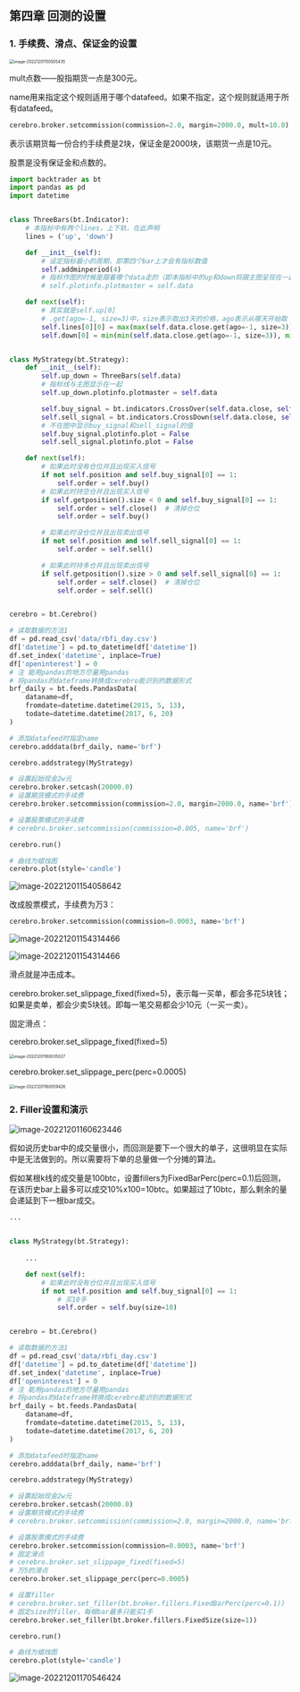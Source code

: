 ## 第四章 回测的设置

### 1. 手续费、滑点、保证金的设置

<img src="assets/image-20221201150505435.png" alt="image-20221201150505435" style="zoom:50%;" />

mult点数——股指期货一点是300元。

name用来指定这个规则适用于哪个datafeed。如果不指定，这个规则就适用于所有datafeed。

```python
cerebro.broker.setcommission(commission=2.0, margin=2000.0, mult=10.0)
```

表示该期货每一份合约手续费是2块，保证金是2000块，该期货一点是10元。

股票是没有保证金和点数的。

```python
import backtrader as bt
import pandas as pd
import datetime


class ThreeBars(bt.Indicator):
    # 本指标中有两个lines，上下轨，在此声明
    lines = ('up', 'down')

    def __init__(self):
        # 设定指标最小的周期，即第四个bar上才会有指标数值
        self.addminperiod(4)
        # 指标作图的时候是跟着哪个data走的（即本指标中的up和down将跟主图呈现在一起）
        # self.plotinfo.plotmaster = self.data

    def next(self):
        # 其实就是self.up[0]
        # .get(ago=-1, size=3)中，size表示取出3天的价格，ago表示从哪天开始取（-1表示从昨天开始），那么总的就是从昨天开始向前取3天的数据
        self.lines[0][0] = max(max(self.data.close.get(ago=-1, size=3)), max(self.data.open.get(ago=-1, size=3)))
        self.down[0] = min(min(self.data.close.get(ago=-1, size=3)), min(self.data.open.get(ago=-1, size=3)))


class MyStrategy(bt.Strategy):
    def __init__(self):
        self.up_down = ThreeBars(self.data)
        # 指标线与主图显示在一起
        self.up_down.plotinfo.plotmaster = self.data

        self.buy_signal = bt.indicators.CrossOver(self.data.close, self.up_down.up)
        self.sell_signal = bt.indicators.CrossDown(self.data.close, self.up_down.down)
        # 不在图中显示buy_signal和sell_signal的值
        self.buy_signal.plotinfo.plot = False
        self.sell_signal.plotinfo.plot = False

    def next(self):
        # 如果此时没有仓位并且出现买入信号
        if not self.position and self.buy_signal[0] == 1:
            self.order = self.buy()
        # 如果此时持空仓并且出现买入信号
        if self.getposition().size < 0 and self.buy_signal[0] == 1:
            self.order = self.close()  # 清掉仓位
            self.order = self.buy()

        # 如果此时没仓位并且出现卖出信号
        if not self.position and self.sell_signal[0] == 1:
            self.order = self.sell()

        # 如果此时持多仓并且出现卖出信号
        if self.getposition().size > 0 and self.sell_signal[0] == 1:
            self.order = self.close()  # 清掉仓位
            self.order = self.sell()


cerebro = bt.Cerebro()

# 读取数据的方法1
df = pd.read_csv('data/rbfi_day.csv')
df['datetime'] = pd.to_datetime(df['datetime'])
df.set_index('datetime', inplace=True)
df['openinterest'] = 0
# 注 能用pandas的地方尽量用pandas
# 将pandas的dateframe转换成cerebro能识别的数据形式
brf_daily = bt.feeds.PandasData(
    dataname=df,
    fromdate=datetime.datetime(2015, 5, 13),
    todate=datetime.datetime(2017, 6, 20)
)

# 添加datafeed时指定name
cerebro.adddata(brf_daily, name='brf')

cerebro.addstrategy(MyStrategy)

# 设置起始现金2w元
cerebro.broker.setcash(20000.0)
# 设置期货模式的手续费
cerebro.broker.setcommission(commission=2.0, margin=2000.0, name='brf')

# 设置股票模式的手续费
# cerebro.broker.setcommission(commission=0.005, name='brf')

cerebro.run()

# 曲线为蜡烛图
cerebro.plot(style='candle')
```

![image-20221201154058642](assets/image-20221201154058642.png)

改成股票模式，手续费为万3：

```python
cerebro.broker.setcommission(commission=0.0003, name='brf')
```

![image-20221201154314466](assets/image-20221201154321619.png)

![image-20221201154314466](assets/image-20221201154314466.png)

滑点就是冲击成本。

cerebro.broker.set_slippage_fixed(fixed=5)，表示每一买单，都会多花5块钱；如果是卖单，都会少卖5块钱。即每一笔交易都会少10元（一买一卖）。

固定滑点：

cerebro.broker.set_slippage_fixed(fixed=5)

<img src="assets/image-20221201160035027.png" alt="image-20221201160035027" style="zoom:50%;" />

cerebro.broker.set_slippage_perc(perc=0.0005)

<img src="assets/image-20221201160059426.png" alt="image-20221201160059426" style="zoom:50%;" />

### 2. Filler设置和演示

![image-20221201160623446](assets/image-20221201160623446.png)

假如说历史bar中的成交量很小，而回测是要下一个很大的单子，这很明显在实际中是无法做到的。所以需要将下单的总量做一个分摊的算法。

假如某根k线的成交量是100btc，设置fillers为FixedBarPerc(perc=0.1)后回测，在该历史bar上最多可以成交10%x100=10btc。如果超过了10btc，那么剩余的量会递延到下一根bar成交。

```python
...


class MyStrategy(bt.Strategy):
    
    ...

    def next(self):
        # 如果此时没有仓位并且出现买入信号
        if not self.position and self.buy_signal[0] == 1:
            # 买10手
            self.order = self.buy(size=10)


cerebro = bt.Cerebro()

# 读取数据的方法1
df = pd.read_csv('data/rbfi_day.csv')
df['datetime'] = pd.to_datetime(df['datetime'])
df.set_index('datetime', inplace=True)
df['openinterest'] = 0
# 注 能用pandas的地方尽量用pandas
# 将pandas的dateframe转换成cerebro能识别的数据形式
brf_daily = bt.feeds.PandasData(
    dataname=df,
    fromdate=datetime.datetime(2015, 5, 13),
    todate=datetime.datetime(2017, 6, 20)
)

# 添加datafeed时指定name
cerebro.adddata(brf_daily, name='brf')

cerebro.addstrategy(MyStrategy)

# 设置起始现金2w元
cerebro.broker.setcash(20000.0)
# 设置期货模式的手续费
# cerebro.broker.setcommission(commission=2.0, margin=2000.0, name='brf')

# 设置股票模式的手续费
cerebro.broker.setcommission(commission=0.0003, name='brf')
# 固定滑点
# cerebro.broker.set_slippage_fixed(fixed=5)
# 万5的滑点
cerebro.broker.set_slippage_perc(perc=0.0005)

# 设置filler
# cerebro.broker.set_filler(bt.broker.fillers.FixedBarPerc(perc=0.1))
# 固定size的filler，每根bar最多只能买1手
cerebro.broker.set_filler(bt.broker.fillers.FixedSize(size=1))

cerebro.run()

# 曲线为蜡烛图
cerebro.plot(style='candle')

```

![image-20221201170546424](assets/image-20221201170546424.png)
